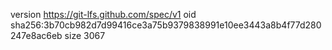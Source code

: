 version https://git-lfs.github.com/spec/v1
oid sha256:3b70cb982d7d99416ce3a75b9379838991e10ee3443a8b4f77d280247e8ac6eb
size 3067
